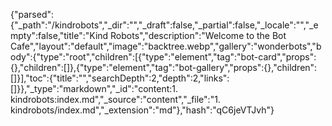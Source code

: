 {"parsed":{"_path":"/kindrobots","_dir":"","_draft":false,"_partial":false,"_locale":"","_empty":false,"title":"Kind Robots","description":"Welcome to the Bot Cafe","layout":"default","image":"backtree.webp","gallery":"wonderbots","body":{"type":"root","children":[{"type":"element","tag":"bot-card","props":{},"children":[]},{"type":"element","tag":"bot-gallery","props":{},"children":[]}],"toc":{"title":"","searchDepth":2,"depth":2,"links":[]}},"_type":"markdown","_id":"content:1. kindrobots:index.md","_source":"content","_file":"1. kindrobots/index.md","_extension":"md"},"hash":"qC6jeVTJvh"}